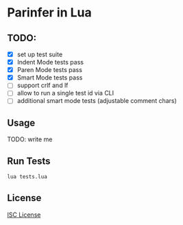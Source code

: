 # Parinfer in Lua

## TODO:

- [x] set up test suite
- [x] Indent Mode tests pass
- [x] Paren Mode tests pass
- [x] Smart Mode tests pass
- [ ] support crlf and lf
- [ ] allow to run a single test id via CLI
- [ ] additional smart mode tests (adjustable comment chars)

## Usage

TODO: write me

## Run Tests

```sh
lua tests.lua
```

## License

[ISC License](LICENSE.md)
